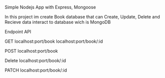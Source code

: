 Simple Nodejs App with Express, Mongoose

In this project im create Book database that can Create, Update, Delete and Recieve data interact to database wich is MongoDB

Endpoint API

GET
localhost:port/book
localhost:port/book/:id

POST
localhost:port/book

Delete
localhost:port/book/:id

PATCH
localhost:port/book/:id
